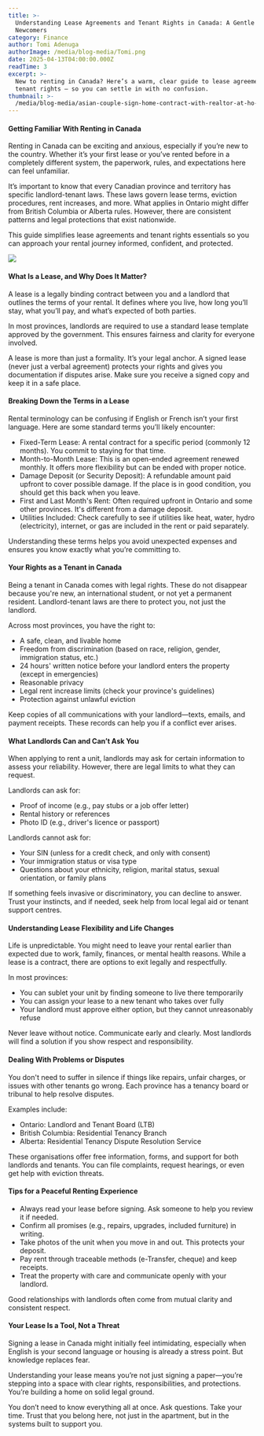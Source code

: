 ```yaml
---
title: >-
  Understanding Lease Agreements and Tenant Rights in Canada: A Gentle Guide for
  Newcomers
category: Finance
author: Tomi Adenuga
authorImage: /media/blog-media/Tomi.png
date: 2025-04-13T04:00:00.000Z
readTime: 3
excerpt: >-
  New to renting in Canada? Here’s a warm, clear guide to lease agreements and
  tenant rights — so you can settle in with no confusion.
thumbnail: >-
  /media/blog-media/asian-couple-sign-home-contract-with-realtor-at-ho-2024-12-01-08-40-08-utc.jpg
---
```


#### Getting Familiar With Renting in Canada

Renting in Canada can be exciting and anxious, especially if you’re new to the country. Whether it’s your first lease or you’ve rented before in a completely different system, the paperwork, rules, and expectations here can feel unfamiliar.

It’s important to know that every Canadian province and territory has specific landlord-tenant laws. These laws govern lease terms, eviction procedures, rent increases, and more. What applies in Ontario might differ from British Columbia or Alberta rules. However, there are consistent patterns and legal protections that exist nationwide.

This guide simplifies lease agreements and tenant rights essentials so you can approach your rental journey informed, confident, and protected.

![](/media/blog-media/asian-couple-sign-home-contract-with-realtor-at-ho-2024-12-01-08-40-08-utc.jpg)

#### What Is a Lease, and Why Does It Matter?

A lease is a legally binding contract between you and a landlord that outlines the terms of your rental. It defines where you live, how long you’ll stay, what you’ll pay, and what’s expected of both parties.

In most provinces, landlords are required to use a standard lease template approved by the government. This ensures fairness and clarity for everyone involved.

A lease is more than just a formality. It’s your legal anchor. A signed lease (never just a verbal agreement) protects your rights and gives you documentation if disputes arise. Make sure you receive a signed copy and keep it in a safe place.

#### Breaking Down the Terms in a Lease

Rental terminology can be confusing if English or French isn’t your first language. Here are some standard terms you’ll likely encounter:

* Fixed-Term Lease: A rental contract for a specific period (commonly 12 months). You commit to staying for that time.
* Month-to-Month Lease: This is an open-ended agreement renewed monthly. It offers more flexibility but can be ended with proper notice.
* Damage Deposit (or Security Deposit): A refundable amount paid upfront to cover possible damage. If the place is in good condition, you should get this back when you leave.
* First and Last Month's Rent: Often required upfront in Ontario and some other provinces. It's different from a damage deposit.
* Utilities Included: Check carefully to see if utilities like heat, water, hydro (electricity), internet, or gas are included in the rent or paid separately.

Understanding these terms helps you avoid unexpected expenses and ensures you know exactly what you’re committing to.

#### Your Rights as a Tenant in Canada

Being a tenant in Canada comes with legal rights. These do not disappear because you're new, an international student, or not yet a permanent resident. Landlord-tenant laws are there to protect you, not just the landlord.

Across most provinces, you have the right to:

* A safe, clean, and livable home
* Freedom from discrimination (based on race, religion, gender, immigration status, etc.)
* 24 hours' written notice before your landlord enters the property (except in emergencies)
* Reasonable privacy
* Legal rent increase limits (check your province's guidelines)
* Protection against unlawful eviction

Keep copies of all communications with your landlord—texts, emails, and payment receipts. These records can help you if a conflict ever arises.

#### What Landlords Can and Can’t Ask You

When applying to rent a unit, landlords may ask for certain information to assess your reliability. However, there are legal limits to what they can request.

Landlords can ask for:

* Proof of income (e.g., pay stubs or a job offer letter)
* Rental history or references
* Photo ID (e.g., driver's licence or passport)

Landlords cannot ask for:

* Your SIN (unless for a credit check, and only with consent)
* Your immigration status or visa type
* Questions about your ethnicity, religion, marital status, sexual orientation, or family plans

If something feels invasive or discriminatory, you can decline to answer. Trust your instincts, and if needed, seek help from local legal aid or tenant support centres.

#### Understanding Lease Flexibility and Life Changes

Life is unpredictable. You might need to leave your rental earlier than expected due to work, family, finances, or mental health reasons. While a lease is a contract, there are options to exit legally and respectfully.

In most provinces:

* You can sublet your unit by finding someone to live there temporarily
* You can assign your lease to a new tenant who takes over fully
* Your landlord must approve either option, but they cannot unreasonably refuse

Never leave without notice. Communicate early and clearly. Most landlords will find a solution if you show respect and responsibility.

#### Dealing With Problems or Disputes

You don't need to suffer in silence if things like repairs, unfair charges, or issues with other tenants go wrong. Each province has a tenancy board or tribunal to help resolve disputes.

Examples include:

* Ontario: Landlord and Tenant Board (LTB)
* British Columbia: Residential Tenancy Branch
* Alberta: Residential Tenancy Dispute Resolution Service

These organisations offer free information, forms, and support for both landlords and tenants. You can file complaints, request hearings, or even get help with eviction threats.

#### Tips for a Peaceful Renting Experience

* Always read your lease before signing. Ask someone to help you review it if needed.
* Confirm all promises (e.g., repairs, upgrades, included furniture) in writing.
* Take photos of the unit when you move in and out. This protects your deposit.
* Pay rent through traceable methods (e-Transfer, cheque) and keep receipts.
* Treat the property with care and communicate openly with your landlord.

Good relationships with landlords often come from mutual clarity and consistent respect.

#### Your Lease Is a Tool, Not a Threat

Signing a lease in Canada might initially feel intimidating, especially when English is your second language or housing is already a stress point. But knowledge replaces fear.

Understanding your lease means you’re not just signing a paper—you’re stepping into a space with clear rights, responsibilities, and protections. You’re building a home on solid legal ground.

You don’t need to know everything all at once. Ask questions. Take your time. Trust that you belong here, not just in the apartment, but in the systems built to support you.
